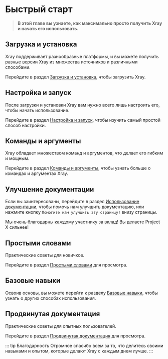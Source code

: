 # Быстрый старт

> **В этой главе вы узнаете, как максимально просто получить Xray и начать его использовать.**

## Загрузка и установка

Xray поддерживает разнообразные платформы, и вы можете получить разные версии Xray из множества источников и различными способами.

Перейдите в раздел [Загрузка и установка](./install.md), чтобы загрузить Xray.

## Настройка и запуск

После загрузки и установки Xray вам нужно всего лишь настроить его, чтобы начать использование.

Перейдите в раздел [Настройка и запуск](./config.md), чтобы изучить самый простой способ настройки.

## Команды и аргументы

Xray обладает множеством команд и аргументов, что делает его гибким и мощным.

Перейдите в раздел [Команды и аргументы](./command.md), чтобы узнать больше о командах и аргументах Xray.

## Улучшение документации

Если вы заинтересованы, перейдите в раздел [Использование документации](./document.md), чтобы помочь нам улучшить документацию, или нажмите кнопку `Помогите нам улучшить эту страницу!` внизу страницы.

Мы очень благодарны каждому участнику за вклад! Вы делаете Project X сильнее!

## Простыми словами

Практические советы для новичков.

Перейдите в раздел [Простыми словами](./level-0/) для просмотра.

## Базовые навыки

Освоив основы, вы можете перейти к разделу [Базовые навыки](./level-1/), чтобы узнать о других способах использования.

## Продвинутая документация

Практические советы для опытных пользователей.

Перейдите в раздел [Продвинутая документация](./level-2/) для просмотра.

::: tip Благодарность
Огромное спасибо всем за то, что делитесь своими навыками и опытом, которые делают Xray с каждым днем ​​лучше.
:::


